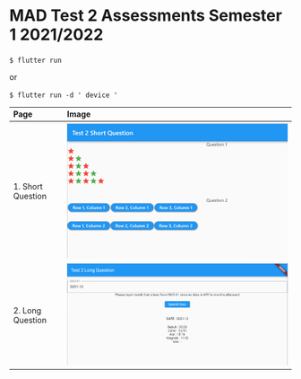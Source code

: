 # MAD Test 2 Assessments Semester 1 2021/2022

` $ flutter run `

or

`$ flutter run -d ' device '`


| Page      | Image |
| :--------- | :------------------ |
| 1. Short Question     |   ![Short Question](https://github.com/mrfaeez/flutter-class/blob/main/image/Test2_Short.png)     |
| 2. Long Question  | ![Long Question](https://github.com/mrfaeez/flutter-class/blob/main/image/Test2_Long.png)        |
